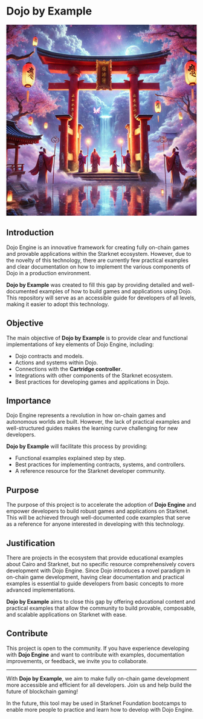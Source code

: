 # Dojo by Example

<p align="center">
  <img src="Cover.png" alt="Dojo by Example Cover" width="600">
</p>


## Introduction

Dojo Engine is an innovative framework for creating fully on-chain games and provable applications within the Starknet ecosystem. However, due to the novelty of this technology, there are currently few practical examples and clear documentation on how to implement the various components of Dojo in a production environment.

**Dojo by Example** was created to fill this gap by providing detailed and well-documented examples of how to build games and applications using Dojo. This repository will serve as an accessible guide for developers of all levels, making it easier to adopt this technology.

## Objective

The main objective of **Dojo by Example** is to provide clear and functional implementations of key elements of Dojo Engine, including:

- Dojo contracts and models.
- Actions and systems within Dojo.
- Connections with the **Cartridge controller**.
- Integrations with other components of the Starknet ecosystem.
- Best practices for developing games and applications in Dojo.

## Importance

Dojo Engine represents a revolution in how on-chain games and autonomous worlds are built. However, the lack of practical examples and well-structured guides makes the learning curve challenging for new developers.

**Dojo by Example** will facilitate this process by providing:

- Functional examples explained step by step.
- Best practices for implementing contracts, systems, and controllers.
- A reference resource for the Starknet developer community.

## Purpose

The purpose of this project is to accelerate the adoption of **Dojo Engine** and empower developers to build robust games and applications on Starknet. This will be achieved through well-documented code examples that serve as a reference for anyone interested in developing with this technology.

## Justification

There are projects in the ecosystem that provide educational examples about Cairo and Starknet, but no specific resource comprehensively covers development with Dojo Engine. Since Dojo introduces a novel paradigm in on-chain game development, having clear documentation and practical examples is essential to guide developers from basic concepts to more advanced implementations.

**Dojo by Example** aims to close this gap by offering educational content and practical examples that allow the community to build provable, composable, and scalable applications on Starknet with ease.

## Contribute

This project is open to the community. If you have experience developing with **Dojo Engine** and want to contribute with examples, documentation improvements, or feedback, we invite you to collaborate.

---

With **Dojo by Example**, we aim to make fully on-chain game development more accessible and efficient for all developers. Join us and help build the future of blockchain gaming!

In the future, this tool may be used in Starknet Foundation bootcamps to enable more people to practice and learn how to develop with Dojo Engine.
